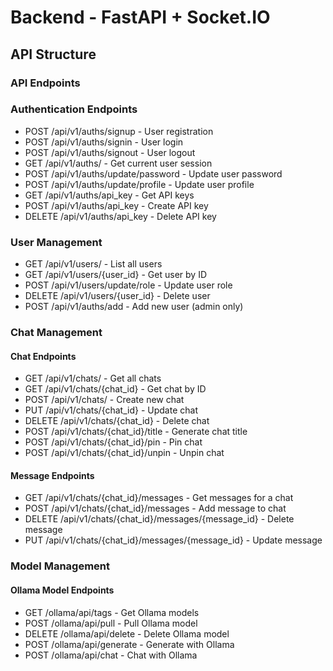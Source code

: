 # Backend - FastAPI + Socket.IO

## API Structure

### API Endpoints

### Authentication Endpoints

- POST /api/v1/auths/signup - User registration
- POST /api/v1/auths/signin - User login
- POST /api/v1/auths/signout - User logout
- GET /api/v1/auths/ - Get current user session
- POST /api/v1/auths/update/password - Update user password
- POST /api/v1/auths/update/profile - Update user profile
- GET /api/v1/auths/api_key - Get API keys
- POST /api/v1/auths/api_key - Create API key
- DELETE /api/v1/auths/api_key - Delete API key

### User Management

- GET /api/v1/users/ - List all users
- GET /api/v1/users/{user_id} - Get user by ID
- POST /api/v1/users/update/role - Update user role
- DELETE /api/v1/users/{user_id} - Delete user
- POST /api/v1/auths/add - Add new user (admin only)

### Chat Management

#### Chat Endpoints

- GET /api/v1/chats/ - Get all chats
- GET /api/v1/chats/{chat_id} - Get chat by ID
- POST /api/v1/chats/ - Create new chat
- PUT /api/v1/chats/{chat_id} - Update chat
- DELETE /api/v1/chats/{chat_id} - Delete chat
- POST /api/v1/chats/{chat_id}/title - Generate chat title
- POST /api/v1/chats/{chat_id}/pin - Pin chat
- POST /api/v1/chats/{chat_id}/unpin - Unpin chat

#### Message Endpoints

- GET /api/v1/chats/{chat_id}/messages - Get messages for a chat
- POST /api/v1/chats/{chat_id}/messages - Add message to chat
- DELETE /api/v1/chats/{chat_id}/messages/{message_id} - Delete message
- PUT /api/v1/chats/{chat_id}/messages/{message_id} - Update message

### Model Management

#### Ollama Model Endpoints

- GET /ollama/api/tags - Get Ollama models
- POST /ollama/api/pull - Pull Ollama model
- DELETE /ollama/api/delete - Delete Ollama model
- POST /ollama/api/generate - Generate with Ollama
- POST /ollama/api/chat - Chat with Ollama
